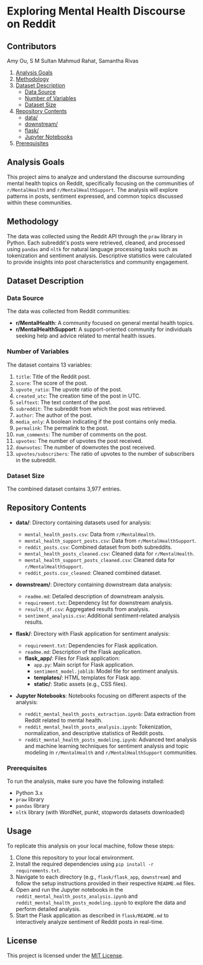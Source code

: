 # Exploring Mental Health Discourse on Reddit

## Contributors 
Amy Ou, S M Sultan Mahmud Rahat, Samantha Rivas 

1. [Analysis Goals](#analysis-goals)
2. [Methodology](#methodology)
3. [Dataset Description](#dataset-description)
   - [Data Source](#data-source)
   - [Number of Variables](#number-of-variables)
   - [Dataset Size](#dataset-size)
4. [Repository Contents](#repository-contents)
   - [data/](#data)
   - [downstream/](#downstream)
   - [flask/](#flask)
   - [Jupyter Notebooks](#jupyter-notebooks)
5. [Prerequisites](#prerequisites)

## Analysis Goals

This project aims to analyze and understand the discourse surrounding mental health topics on Reddit, specifically focusing on the communities of `r/MentalHealth` and `r/MentalHealthSupport`. The analysis will explore patterns in posts, sentiment expressed, and common topics discussed within these communities.

## Methodology

The data was collected using the Reddit API through the `praw` library in Python. Each subreddit's posts were retrieved, cleaned, and processed using `pandas` and `nltk` for natural language processing tasks such as tokenization and sentiment analysis. Descriptive statistics were calculated to provide insights into post characteristics and community engagement.

## Dataset Description

### Data Source
The data was collected from Reddit communities:
- **r/MentalHealth**: A community focused on general mental health topics.
- **r/MentalHealthSupport**: A support-oriented community for individuals seeking help and advice related to mental health issues.

### Number of Variables
The dataset contains 13 variables:
1. `title`: Title of the Reddit post.
2. `score`: The score of the post.
3. `upvote_ratio`: The upvote ratio of the post.
4. `created_utc`: The creation time of the post in UTC.
5. `selftext`: The text content of the post.
6. `subreddit`: The subreddit from which the post was retrieved.
7. `author`: The author of the post.
8. `media_only`: A boolean indicating if the post contains only media.
9. `permalink`: The permalink to the post.
10. `num_comments`: The number of comments on the post.
11. `upvotes`: The number of upvotes the post received.
12. `downvotes`: The number of downvotes the post received.
13. `upvotes/subscribers`: The ratio of upvotes to the number of subscribers in the subreddit.

### Dataset Size
The combined dataset contains 3,977 entries.

## Repository Contents
- **data/**: Directory containing datasets used for analysis:
  - `mental_health_posts.csv`: Data from `r/MentalHealth`.
  - `mental_health_support_posts.csv`: Data from `r/MentalHealthSupport`.
  - `reddit_posts.csv`: Combined dataset from both subreddits.
  - `mental_health_posts_cleaned.csv`: Cleaned data for `r/MentalHealth`.
  - `mental_health_support_posts_cleaned.csv`: Cleaned data for `r/MentalHealthSupport`.
  - `reddit_posts.csv_cleaned`: Cleaned combined dataset.

- **downstream/**: Directory containing downstream data analysis:
  - `readme.md`: Detailed description of downstream analysis.
  - `requirement.txt`: Dependency list for downstream analysis.
  - `results_df.csv`: Aggregated results from analysis.
  - `sentiment_analysis.csv`: Additional sentiment-related analysis results.

- **flask/**: Directory with Flask application for sentiment analysis:
  - `requirement.txt`: Dependencies for Flask application.
  - `readme.md`: Description of the Flask application.
  - **flask_app/**: Files for Flask application:
    - `app.py`: Main script for Flask application.
    - `sentiment_model.joblib`: Model file for sentiment analysis.
    - **templates/**: HTML templates for Flask app.
    - **static/**: Static assets (e.g., CSS files).

- **Jupyter Notebooks**: Notebooks focusing on different aspects of the analysis:
  - `reddit_mental_health_posts_extraction.ipynb`: Data extraction from Reddit related to mental health.
  - `reddit_mental_health_posts_analysis.ipynb`: Tokenization, normalization, and descriptive statistics of Reddit posts.
  - `reddit_mental_health_posts_modeling.ipynb`: Advanced text analysis and machine learning techniques for sentiment analysis and topic modeling in `r/MentalHealth` and `r/MentalHealthSupport` communities.


### Prerequisites
To run the analysis, make sure you have the following installed:
- Python 3.x
- `praw` library
- `pandas` library
- `nltk` library (with WordNet, punkt, stopwords datasets downloaded)

## Usage

To replicate this analysis on your local machine, follow these steps:

1. Clone this repository to your local environment.
2. Install the required dependencies using `pip install -r requirements.txt`.
3. Navigate to each directory (e.g., `flask/flask_app`, `downstream`) and follow the setup instructions provided in their respective `README.md` files.
4. Open and run the Jupyter notebooks in the `reddit_mental_health_posts_analysis.ipynb` and `reddit_mental_health_posts_modeling.ipynb` to explore the data and perform detailed analysis.
5. Start the Flask application as described in `flask/README.md` to interactively analyze sentiment of Reddit posts in real-time.

## License

This project is licensed under the [MIT License](LICENSE).
